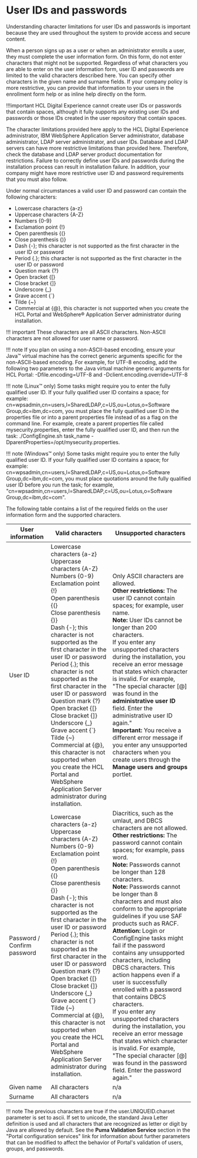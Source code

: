 # User IDs and passwords

Understanding character limitations for user IDs and passwords is important because they are used throughout the system to provide access and secure content.

When a person signs up as a user or when an administrator enrolls a user, they must complete the user information form. On this form, do not enter characters that might not be supported. Regardless of what characters you are able to enter on the user information form, user ID and passwords are limited to the valid characters described here. You can specify other characters in the given name and surname fields. If your company policy is more restrictive, you can provide that information to your users in the enrollment form help or as inline help directly on the form.

!!!important
    HCL Digital Experience cannot create user IDs or passwords that contain spaces, although it fully supports any existing user IDs and passwords or those IDs created in the user repository that contain spaces.

The character limitations provided here apply to the HCL Digital Experience administrator, IBM WebSphere Application Server administrator, database administrator, LDAP server administrator, and user IDs. Database and LDAP servers can have more restrictive limitations than provided here. Therefore, check the database and LDAP server product documentation for restrictions. Failure to correctly define user IDs and passwords during the installation process can result in installation failure. In addition, your company might have more restrictive user ID and password requirements that you must also follow.

Under normal circumstances a valid user ID and password can contain the following characters:

-   Lowercase characters {a-z}
-   Uppercase characters {A-Z}
-   Numbers {0-9}
-   Exclamation point {!}
-   Open parenthesis {(}
-   Close parenthesis {)}
-   Dash {-}; this character is not supported as the first character in the user ID or password
-   Period {.}; this character is not supported as the first character in the user ID or password
-   Question mark {?}
-   Open bracket {[}
-   Close bracket {]}
-   Underscore {_}
-   Grave accent {`}
-   Tilde {~}
-   Commercial at {@}, this character is not supported when you create the HCL Portal and WebSphere® Application Server administrator during installation.

!!! important
    These characters are all ASCII characters. Non-ASCII characters are not allowed for user name or password.

!!! note 
    If you plan on using a non-ASCII-based encoding, ensure your Java™ virtual machine has the correct generic arguments specific for the non-ASCII-based encoding. For example, for UTF-8 encoding, add the following two parameters to the Java virtual machine generic arguments for HCL Portal: -Dfile.encoding=UTF-8 and -Dclient.encoding.override=UTF-8

!!! note 
    (Linux™ only) Some tasks might require you to enter the fully qualified user ID. If your fully qualified user ID contains a space; for example: cn=wpsadmin,cn=users,l=SharedLDAP,c=US,ou=Lotus,o=Software Group,dc=ibm,dc=com, you must place the fully qualified user ID in the properties file or into a parent properties file instead of as a flag on the command line. For example, create a parent properties file called mysecurity.properties, enter the fully qualified user ID, and then run the task: ./ConfigEngine.sh task_name -DparentProperties=/opt/mysecurity.properties.

!!! note
    (Windows™ only) Some tasks might require you to enter the fully qualified user ID. If your fully qualified user ID contains a space; for example: cn=wpsadmin,cn=users,l=SharedLDAP,c=US,ou=Lotus,o=Software Group,dc=ibm,dc=com, you must place quotations around the fully qualified user ID before you run the task; for example, "cn=wpsadmin,cn=users,l=SharedLDAP,c=US,ou=Lotus,o=Software Group,dc=ibm,dc=com".

The following table contains a list of the required fields on the user information form and the supported characters.

|User information|Valid characters|Unsupported characters|
|----------------|----------------|----------------------|
|User ID|Lowercase characters \{a-z\}</br>Uppercase characters \{A-Z\}</br>Numbers \{0-9\}</br>Exclamation point \{!\}</br>Open parenthesis \{\(\}</br>Close parenthesis \{\)\}</br>Dash \{-\}; this character is not supported as the first character in the user ID or password</br>Period \{.\}; this character is not supported as the first character in the user ID or password</br>Question mark \{?\}</br>Open bracket \{\[\}</br>Close bracket \{\]\}</br>Underscore \{\_\}</br>Grave accent \{\`\}</br>Tilde \{~\}</br>Commercial at \{@\}, this character is not supported when you create the HCL Portal and WebSphere Application Server administrator during installation.|Only ASCII characters are allowed.</br>**Other restrictions:** The user ID cannot contain spaces; for example, user name.</br>**Note:** User IDs cannot be longer than 200 characters.</br>If you enter any unsupported characters during the installation, you receive an error message that states which character is invalid. For example, "The special character \[@\] was found in the **administrative user ID** field. Enter the administrative user ID again."</br>**Important:** You receive a different error message if you enter any unsupported characters when you create users through the **Manage users and groups** portlet.|
|Password / Confirm password|Lowercase characters \{a-z\} </br> Uppercase characters \{A-Z\}</br>Numbers \{0-9\}</br>Exclamation point \{!\}</br>Open parenthesis \{\(\}</br>Close parenthesis \{\)\}</br>Dash \{-\}; this character is not supported as the first character in the user ID or password</br> Period \{.\}; this character is not supported as the first character in the user ID or password</br>Question mark \{?\}</br>Open bracket \{\[\}</br>Close bracket \{\]\}</br>Underscore \{\_\}</br>Grave accent \{\`\}</br>Tilde \{~\}</br>Commercial at \{@\}, this character is not supported when you create the HCL Portal and WebSphere Application Server administrator during installation.|Diacritics, such as the umlaut, and DBCS characters are not allowed.</br>**Other restrictions:** The password cannot contain spaces; for example, pass word.</br>**Note:** Passwords cannot be longer than 128 characters.</br>**Note:** Passwords cannot be longer than 8 characters and must also conform to the appropriate guidelines if you use SAF products such as RACF.</br>**Attention:** Login or ConfigEngine tasks might fail if the password contains any unsupported characters, including DBCS characters. This action happens even if a user is successfully enrolled with a password that contains DBCS characters.</br>If you enter any unsupported characters during the installation, you receive an error message that states which character is invalid. For example, "The special character \[@\] was found in the password field. Enter the password again."|
|Given name|All characters|n/a|
|Surname|All characters|n/a|

!!! note
    The previous characters are true if the user.UNIQUEID.charset parameter is set to ascii. If set to unicode, the standard Java Letter definition is used and all characters that are recognized as letter or digit by Java are allowed by default. See the **Puma Validation Service** section in the "Portal configuration services" link for information about further parameters that can be modified to affect the behavior of Portal's validation of users, groups, and passwords.


<!--- ???info:**Related information**  


[Creating new users and groups](../admin-system/adctnewu.md)

[Target environment considerations](../plan/mig_plan_targetenvironment.md) --->

